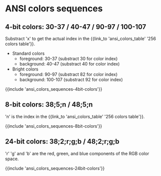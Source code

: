 ﻿---
Title: 'ANSI colors sequences'
Toc:
  Parent: 'ANSI escape sequences'
  Label: 'ANSI colors sequences'
  Order: 3
---

# ANSI colors sequences

## 4-bit colors: 30-37 / 40-47 / 90-97 / 100-107

Substract 'x' to get the actual index in the {{link_to 'ansi_colors_table' '256 colors table'}}.

* Standard colors
    * foreground: 30-37 (substract 30 for color index)
    * background: 40-47 (substract 40 for color index)
* Bright colors
    * foreground: 90-97 (substract 82 for color index)
    * background: 100-107 (substract 92 for color index)

{{include 'ansi_colors_sequences-4bit-colors'}}

## 8-bit colors: 38;5;n / 48;5;n

'n' is the index in the {{link_to 'ansi_colors_table' '256 colors table'}}.

{{include 'ansi_colors_sequences-8bit-colors'}}

## 24-bit colors: 38;2;r;g;b / 48;2;r;g;b

'r' 'g' and 'b' are the red, green, and blue components of the RGB color space.

{{include 'ansi_colors_sequences-24bit-colors'}}


